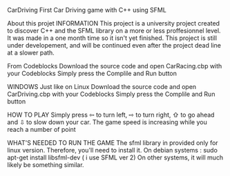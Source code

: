 CarDriving
First Car Driving game with C++ using SFML

About this projet
INFORMATION
This project is a university project created to discover C++ and the SFML library on a more or less proffesionnel level. It was made in a one month time so it isn't yet finished.
This project is still under developement, and will be continued even after the project dead line at a slower path.

From Codeblocks
Download the source code and open CarRacing.cbp with your Codeblocks
Simply press the Complile and Run button

WINDOWS
Just like on Linux
Download the source code and open CarDriving.cbp with your Codeblocks
Simply press the Complile and Run button

HOW TO PLAY
Simply press ⇦ to turn left, ⇨ to turn right, ⇧ to go ahead and ⇩ to slow down your car.
The game speed is increasing while you reach a number of point

WHAT'S NEEDED TO RUN THE GAME
The sfml library in provided only for linux version.
Therefore, you'll need to install it.
On debian systems : sudo apt-get install libsfml-dev ( i use SFML ver 2)
On other systems, it will much likely be something similar.
